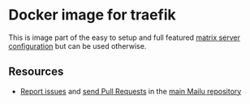 Docker image for traefik
======================

This is image part of the easy to setup and full featured [matrix server configuration](https://github.com/xamanu/matrix-server) but can be used otherwise.


Resources
---------

 * [Report issues](/issues) and
    [send Pull Requests](https://github.com/xamany/matrix-server/pulls)
    in the [main Mailu repository](https://github.com/xamanu/matrix-server)